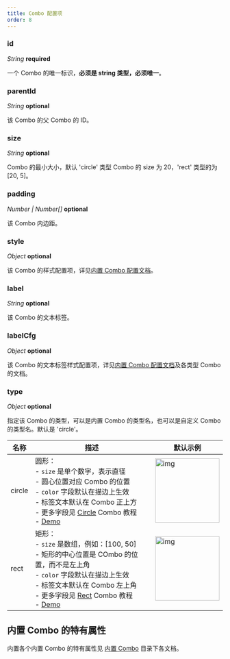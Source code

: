 ```yaml
---
title: Combo 配置项
order: 8
---
```


### id

<description> _String_ **required** </description>

一个 Combo 的唯一标识，**必须是 string 类型，必须唯一**。

### parentId

<description> _String_ **optional** </description>

该 Combo 的父 Combo 的 ID。

### size

<description> _String_ **optional** </description>

Combo 的最小大小，默认 'circle' 类型 Combo 的 size 为 20，'rect' 类型的为 [20, 5]。

### padding

<description> _Number | Number[]_ **optional** </description>

该 Combo 内边距。

### style

<description> _Object_ **optional** </description>

该 Combo 的样式配置项，详见[内置 Combo 配置文档](/zh/docs/manual/middle/elements/combos/defaultCombo#样式属性-style)。

### label

<description> _String_ **optional** </description>

该 Combo 的文本标签。

### labelCfg

<description> _Object_ **optional** </description>

该 Combo 的文本标签样式配置项，详见[内置 Combo 配置文档](/zh/docs/manual/middle/elements/combos/defaultCombo#标签文本-label-及其配置-labelcfg)及各类型 Combo 的文档。

### type

<description> _Object_ **optional** </description>

指定该 Combo 的类型，可以是内置 Combo 的类型名，也可以是自定义 Combo 的类型名。默认是 'circle'。

| 名称   | 描述                                                                                                                                                                                                                                                                                                                                                 | 默认示例                                                                                                               |
| ------ | ---------------------------------------------------------------------------------------------------------------------------------------------------------------------------------------------------------------------------------------------------------------------------------------------------------------------------------------------------- | ---------------------------------------------------------------------------------------------------------------------- |
| circle | 圆形：<br />- `size` 是单个数字，表示直径<br />- 圆心位置对应 Combo 的位置<br />- `color` 字段默认在描边上生效<br />- 标签文本默认在 Combo 正上方<br />- 更多字段见 [Circle](/zh/docs/manual/middle/elements/combos/built-in/circle) Combo 教程<br />- <a href='/zh/docs/examples/item/defaultCombos#circle' target='_blank'>Demo</a>                | <img src='https://gw.alipayobjects.com/mdn/rms_f8c6a0/afts/img/A*ijeuQoiH0JUAAAAAAAAAAABkARQnAQ' width=150 alt='img'/> |
| rect   | 矩形：<br />- `size` 是数组，例如：[100, 50]<br />- 矩形的中心位置是 COmbo 的位置，而不是左上角<br />- `color` 字段默认在描边上生效<br />- 标签文本默认在 Combo 左上角<br />- 更多字段见 [Rect](/zh/docs/manual/middle/elements/combos/built-in/rect) Combo 教程<br />- <a href='/zh/docs/examples/item/defaultCombos#rect' target='_blank'>Demo</a> | <img src='https://gw.alipayobjects.com/mdn/rms_f8c6a0/afts/img/A*Khp4QpxXVlQAAAAAAAAAAABkARQnAQ' width=150 alt='img'/> |

## 内置 Combo 的特有属性

内置各个内置 Combo 的特有属性见 [内置 Combo](/zh/docs/manual/middle/elements/combos/defaultCombo) 目录下各文档。
